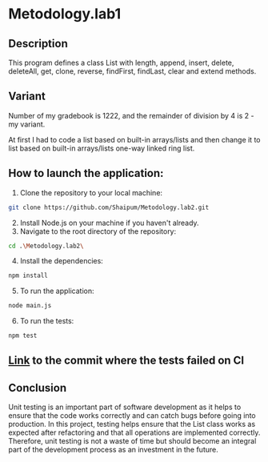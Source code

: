 # Metodology.lab1
## Description
This program defines a class List with length, append, insert, delete, deleteAll, get, clone, reverse, findFirst, findLast, clear and extend methods.
## Variant
Number of my gradebook is 1222, and the remainder of division by 4 is 2 - my variant.

At first I had to code a list based on built-in arrays/lists and then change it to list based on built-in arrays/lists one-way linked ring list.
## How to launch the application:
1. Clone the repository to your local machine:
```bash
git clone https://github.com/Shaipum/Metodology.lab2.git
```
2. Install Node.js on your machine if you haven't already.
3. Navigate to the root directory of the repository:
```bash
cd .\Metodology.lab2\
```
4. Install the dependencies:
```bash
npm install
```
5. To run the application:
```bash
node main.js
```
6. To run the tests:
```bash
npm test
```

## [Link](https://github.com/DanilYaremenko/SDM-lab2/actions/runs/4397237876) to the commit where the tests failed on CI
## Conclusion
Unit testing is an important part of software development as it helps to ensure that the code works correctly and can catch bugs before going into production. In this project, testing helps ensure that the List class works as expected after refactoring and that all operations are implemented correctly. Therefore, unit testing is not a waste of time but should become an integral part of the development process as an investment in the future.